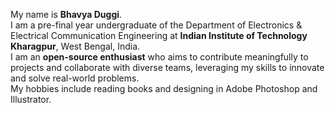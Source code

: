 
My name is **Bhavya Duggi**.  
I am a pre-final year undergraduate of the Department of Electronics & Electrical Communication Engineering at **Indian Institute of Technology Kharagpur**, West Bengal, India.  
I am an **open-source enthusiast** who aims to contribute meaningfully to projects and collaborate with diverse teams, leveraging my skills to innovate and solve real-world problems.  
My hobbies include reading books and designing in Adobe Photoshop and Illustrator.  
